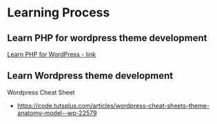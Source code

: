 # Learning Process

Learn PHP for wordpress theme development
----------------------------------------

[Learn PHP for WordPress - link](https://code.tutsplus.com/courses/learn-php-for-wordpress)


Learn Wordpress theme development
--------------------------------

Wordpress Cheat Sheet
- https://code.tutsplus.com/articles/wordpress-cheat-sheets-theme-anatomy-model--wp-22579
